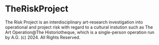 # TheRiskProject
The Risk Project is an interdisciplinary art-research investigation into operational and project risk with regard to a cultural instution such as The Art Operation@The Historiotheque, which is a single-person operation run by A.G. (c) 2024. All Rights Reserved.
